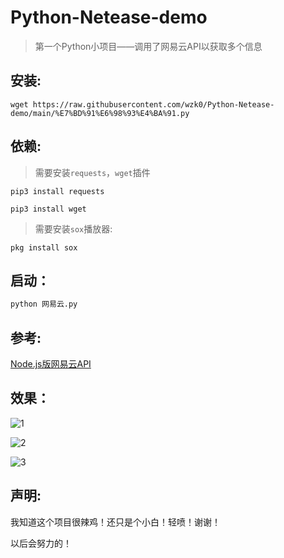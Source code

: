 # Python-Netease-demo

> 第一个Python小项目——调用了网易云API以获取多个信息

## 安装:

```
wget https://raw.githubusercontent.com/wzk0/Python-Netease-demo/main/%E7%BD%91%E6%98%93%E4%BA%91.py
```

## 依赖:

> 需要安装`requests`，`wget`插件

```
pip3 install requests

pip3 install wget
```

> 需要安装`sox`播放器:

```
pkg install sox
```

## 启动：


```python
python 网易云.py
```

## 参考:

[Node.js版网易云API](https://github.com/Binaryify/NeteaseCloudMusicApi)

## 效果：

![1](https://raw.githubusercontent.com/wzk0/Python-Netease-demo/main/Screenshot_2021-11-30-14-58-52-65.jpg)

![2](https://raw.githubusercontent.com/wzk0/Python-Netease-demo/main/IMG_20211130_151442.jpg)

![3](https://raw.githubusercontent.com/wzk0/Python-Netease-demo/main/Screenshot_2021-11-30-14-57-46-45.jpg)

## 声明:

我知道这个项目很辣鸡！还只是个小白！轻喷！谢谢！

以后会努力的！
